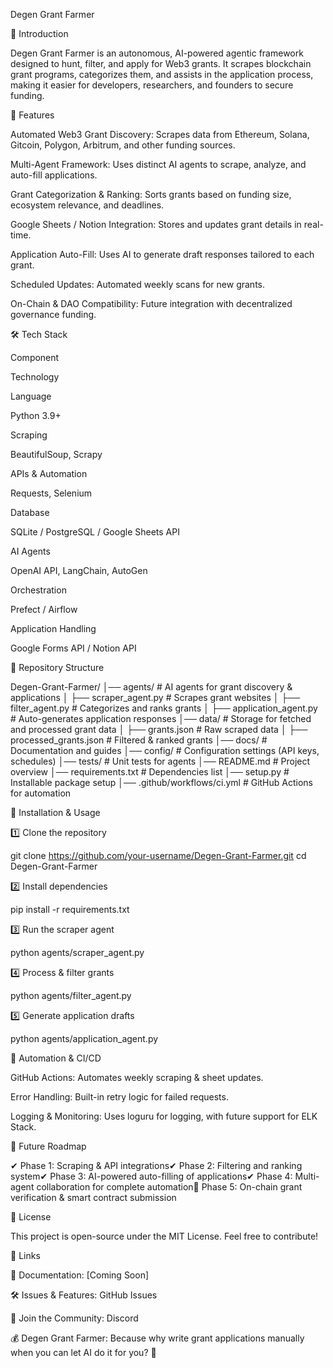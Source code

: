 Degen Grant Farmer

🚀 Introduction

Degen Grant Farmer is an autonomous, AI-powered agentic framework designed to hunt, filter, and apply for Web3 grants. It scrapes blockchain grant programs, categorizes them, and assists in the application process, making it easier for developers, researchers, and founders to secure funding.

🎯 Features

Automated Web3 Grant Discovery: Scrapes data from Ethereum, Solana, Gitcoin, Polygon, Arbitrum, and other funding sources.

Multi-Agent Framework: Uses distinct AI agents to scrape, analyze, and auto-fill applications.

Grant Categorization & Ranking: Sorts grants based on funding size, ecosystem relevance, and deadlines.

Google Sheets / Notion Integration: Stores and updates grant details in real-time.

Application Auto-Fill: Uses AI to generate draft responses tailored to each grant.

Scheduled Updates: Automated weekly scans for new grants.

On-Chain & DAO Compatibility: Future integration with decentralized governance funding.

🛠️ Tech Stack

Component

Technology

Language

Python 3.9+

Scraping

BeautifulSoup, Scrapy

APIs & Automation

Requests, Selenium

Database

SQLite / PostgreSQL / Google Sheets API

AI Agents

OpenAI API, LangChain, AutoGen

Orchestration

Prefect / Airflow

Application Handling

Google Forms API / Notion API

📁 Repository Structure

Degen-Grant-Farmer/
│── agents/                   # AI agents for grant discovery & applications
│   ├── scraper_agent.py       # Scrapes grant websites
│   ├── filter_agent.py        # Categorizes and ranks grants
│   ├── application_agent.py   # Auto-generates application responses
│── data/                      # Storage for fetched and processed grant data
│   ├── grants.json            # Raw scraped data
│   ├── processed_grants.json  # Filtered & ranked grants
│── docs/                      # Documentation and guides
│── config/                    # Configuration settings (API keys, schedules)
│── tests/                     # Unit tests for agents
│── README.md                  # Project overview
│── requirements.txt           # Dependencies list
│── setup.py                   # Installable package setup
│── .github/workflows/ci.yml   # GitHub Actions for automation

🚀 Installation & Usage

1️⃣ Clone the repository

git clone https://github.com/your-username/Degen-Grant-Farmer.git
cd Degen-Grant-Farmer

2️⃣ Install dependencies

pip install -r requirements.txt

3️⃣ Run the scraper agent

python agents/scraper_agent.py

4️⃣ Process & filter grants

python agents/filter_agent.py

5️⃣ Generate application drafts

python agents/application_agent.py

📌 Automation & CI/CD

GitHub Actions: Automates weekly scraping & sheet updates.

Error Handling: Built-in retry logic for failed requests.

Logging & Monitoring: Uses loguru for logging, with future support for ELK Stack.

📖 Future Roadmap

✔ Phase 1: Scraping & API integrations✔ Phase 2: Filtering and ranking system✔ Phase 3: AI-powered auto-filling of applications✔ Phase 4: Multi-agent collaboration for complete automation🚀 Phase 5: On-chain grant verification & smart contract submission

📜 License

This project is open-source under the MIT License. Feel free to contribute!

🔗 Links

📑 Documentation: [Coming Soon]

🛠️ Issues & Features: GitHub Issues

🤝 Join the Community: Discord

💰 Degen Grant Farmer: Because why write grant applications manually when you can let AI do it for you? 🚀

